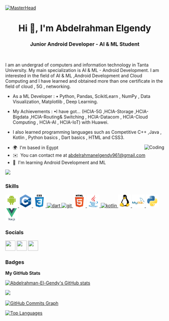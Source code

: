 [![MasterHead](https://1.bp.blogspot.com/-7A4WynwLsMw/XbBpCXG8fHI/AAAAAAAAMt4/uOa1bpLskYgrwGbllhSu2SDj_Mig8SXJQCLcBGAsYHQ/s1600/2000_600px.gif)](https://rishavchanda.io/)


<h1 align="center">Hi 👋, I'm Abdelrahman Elgendy</h1>
<h3 align="center">Junior Android Developer - AI & ML Student</h3>

<br>

I am an undergrad of computers and information technology in Tanta University. My main specialization is AI & ML - Android Development. 
I am interested in the field of AI & ML ,Android Development and Cloud Computing and I have learned and obtained more than one certificate in the field of cloud , 5G , networking. 

- As a ML Developer : • Python, Pandas, ScikitLearn , NumPy , Data Visualization, Matplotlib , Deep Learning.

- My Achievements : •I have got... (HCIA-5G ,HCIA-Storage ,HCIA-Bigdata ,HCIA-Routing& Switching , HCIA-Datacom , HCIA-Cloud Computing , HCIA-AI , HCIA-IoT) with Huawei.

- I also learned programming languages such as Competitive C++ ,Java , Kotlin , Python basics , Dart basics , HTML and CSS3.

<img align="right" alt="Coding"  src="https://media.giphy.com/media/f3iwJFOVOwuy7K6FFw/giphy.gif">

* 🌍  I'm based in Egypt
* ✉️  You can contact me at [abdelrahmanelgendy961@gmail.com](mailto:abdelrahmanelgendy961@gmail.com)
* 🧠  I'm learning Android Development and ML

<a href="https://www.github.com/Abdelrahman-El-Gendy" target="_blank" rel="noreferrer"><img
src="https://img.shields.io/github/followers/Abdelrahman-El-Gendy?logo=github&style=for-the-badge&color=84cc16&labelColor=134e4a" /></a>

### Skills

<p align="left"> <a href="https://developer.android.com" target="_blank" rel="noreferrer"> <img src="https://raw.githubusercontent.com/devicons/devicon/master/icons/android/android-original-wordmark.svg" alt="android" width="40" height="40"/> </a> <a href="https://www.w3schools.com/cpp/" target="_blank" rel="noreferrer"> <img src="https://raw.githubusercontent.com/devicons/devicon/master/icons/cplusplus/cplusplus-original.svg" alt="cplusplus" width="40" height="40"/> </a> <a href="https://www.w3schools.com/css/" target="_blank" rel="noreferrer"> <img src="https://raw.githubusercontent.com/devicons/devicon/master/icons/css3/css3-original-wordmark.svg" alt="css3" width="40" height="40"/> </a> <a href="https://dart.dev" target="_blank" rel="noreferrer"> <img src="https://www.vectorlogo.zone/logos/dartlang/dartlang-icon.svg" alt="dart" width="40" height="40"/> </a> <a href="https://git-scm.com/" target="_blank" rel="noreferrer"> <img src="https://www.vectorlogo.zone/logos/git-scm/git-scm-icon.svg" alt="git" width="40" height="40"/> </a> <a href="https://www.w3.org/html/" target="_blank" rel="noreferrer"> <img src="https://raw.githubusercontent.com/devicons/devicon/master/icons/html5/html5-original-wordmark.svg" alt="html5" width="40" height="40"/> </a> <a href="https://www.java.com" target="_blank" rel="noreferrer"> <img src="https://raw.githubusercontent.com/devicons/devicon/master/icons/java/java-original.svg" alt="java" width="40" height="40"/> </a> <a href="https://kotlinlang.org" target="_blank" rel="noreferrer"> <img src="https://www.vectorlogo.zone/logos/kotlinlang/kotlinlang-icon.svg" alt="kotlin" width="40" height="40"/> </a> <a href="https://www.linux.org/" target="_blank" rel="noreferrer"> <img src="https://raw.githubusercontent.com/devicons/devicon/master/icons/linux/linux-original.svg" alt="linux" width="40" height="40"/> </a> <a href="https://www.mysql.com/" target="_blank" rel="noreferrer"> <img src="https://raw.githubusercontent.com/devicons/devicon/master/icons/mysql/mysql-original-wordmark.svg" alt="mysql" width="40" height="40"/> </a> <a href="https://www.python.org" target="_blank" rel="noreferrer"> <img src="https://raw.githubusercontent.com/devicons/devicon/master/icons/python/python-original.svg" alt="python" width="40" height="40"/> </a> <a href="https://vuejs.org/" target="_blank" rel="noreferrer"> <img src="https://raw.githubusercontent.com/devicons/devicon/master/icons/vuejs/vuejs-original-wordmark.svg" alt="vuejs" width="40" height="40"/> </a> </p>



### Socials

<p align="left"> <a href="https://www.github.com/Abdelrahman-El-Gendy" target="_blank" rel="noreferrer"><img src="https://raw.githubusercontent.com/danielcranney/readme-generator/main/public/icons/socials/github-dark.svg" width="32" height="32" /></a> <a href="https://www.linkedin.com/in/abdulrahmanelgendy/" target="_blank" rel="noreferrer"><img src="https://raw.githubusercontent.com/danielcranney/readme-generator/main/public/icons/socials/linkedin.svg" width="32" height="32" /></a> <a href="http://www.medium.com/Abdelrahmanelgendy" target="_blank" rel="noreferrer"><img src="https://raw.githubusercontent.com/danielcranney/readme-generator/main/public/icons/socials/medium-dark.svg" width="32" height="32" /></a></p>

### Badges

<b>My GitHub Stats</b>

<a href="http://www.github.com/Abdelrahman-El-Gendy"><img src="https://github-readme-stats.vercel.app/api?username=Abdelrahman-El-Gendy&show_icons=true&hide=&count_private=true&title_color=0891b2&text_color=ffffff&icon_color=84cc16&bg_color=134e4a&hide_border=true&show_icons=true" alt="Abdelrahman-El-Gendy's GitHub stats" /></a>

<a href="http://www.github.com/Abdelrahman-El-Gendy"><img src="https://github-readme-streak-stats.herokuapp.com/?user=Abdelrahman-El-Gendy&stroke=ffffff&background=134e4a&ring=0891b2&fire=0891b2&currStreakNum=ffffff&currStreakLabel=0891b2&sideNums=ffffff&sideLabels=ffffff&dates=ffffff&hide_border=true" /></a>

<a href="http://www.github.com/Abdelrahman-El-Gendy"><img src="https://activity-graph.herokuapp.com/graph?username=Abdelrahman-El-Gendy&bg_color=134e4a&color=ffffff&line=84cc16&point=ffffff&area_color=134e4a&area=true&hide_border=true&custom_title=GitHub%20Commits%20Graph" alt="GitHub Commits Graph" /></a>

<a href="https://github.com/Abdelrahman-El-Gendy" align="left"><img src="https://github-readme-stats.vercel.app/api/top-langs/?username=Abdelrahman-El-Gendy&langs_count=10&title_color=0891b2&text_color=ffffff&icon_color=84cc16&bg_color=134e4a&hide_border=true&locale=en&custom_title=Top%20%Languages" alt="Top Languages" /></a>
